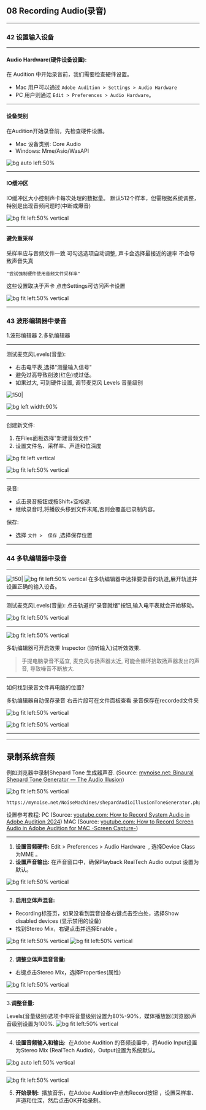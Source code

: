 
## 08 Recording Audio(录音)

<!--  
为什么学习 Audition? 
Pr 也可以间接音频, 给音频做 Effects,  
Au 
专业录音, es. 录音棚采访 
专业的修复处理

-->

---


### 42 设置输入设备


---

#### Audio Hardware(硬件设备设置): 

在 Audition 中开始录音前，我们需要检查硬件设置。

- Mac 用户可以通过 `Adobe Audition > Settings > Audio Hardware`
- PC 用户则通过 `Edit > Preferences > Audio Hardware`。
<!--  (Source:  [aliyun.com: 042 Setting up your input device](https://tingwu.aliyun.com/doc/transcripts/klrbn2xryew8q5zy))
-->



---


#### 设备类别

在Audition开始录音前，先检查硬件设置。
- Mac 设备类别: Core Audio
- Windows: Mme/Asio/WasAPI 

<!--  设备类别下，Mac 用户通常只有 Core Audio 选项。PC 用户可能有 Mme、Asio 或 等选项。-->

![bg auto left:50%](https://i.imgur.com/j6xF9KC.webp)

---
#### IO缓冲区
IO缓冲区大小控制声卡每次处理的数据量。
默认512个样本，但需根据系统调整，特别是出现音频问题时(中断或爆音)

![bg fit left:50% vertical](https://i.imgur.com/sCpM4h8.webp)


---

#### 避免重采样


采样率应与音频文件一致 
可勾选选项自动调整, 声卡会选择最接近的速率 不会导致声音失真
```
"尝试强制硬件使用音频文件采样率"
```


这些设置取决于声卡 点击Settings可访问声卡设置


![bg fit left:50% vertical](https://i.imgur.com/Mw413xN.webp)




---
### 43 波形编辑器中录音

<!-- 

波形编辑器适合录制单个音频文件,多轨编辑器适合录制多个音轨并混音。


 (Source:  [aliyun.com: 043 Recording audio in the Waveform Editor](https://tingwu.aliyun.com/doc/transcripts/ro84nrm8avrwqkb3))
-->

1.波形编辑器
2.多轨编辑器

---

测试麦克风Levels(音量): 
- 右击电平表,选择"测量输入信号"
- 避免过高导致削波(红色)或过低。
- 如果过大, 可到硬件设置, 调节麦克风 Levels 音量级别

![150|](https://i.imgur.com/wmFXlWN.webp)


![bg left width:90%](https://i.imgur.com/cpeSo6q.webp)



---



创建新文件:
1. 在Files面板选择"新建音频文件"
2. 设置文件名、采样率、声道和位深度

![bg fit left vertical](https://i.imgur.com/UC3YsHl.webp)



![bg fit left:50% vertical](https://i.imgur.com/7AvGHBa.webp)

---

录音: 
- 点击录音按钮或按Shift+空格键.
- 继续录音时,将播放头移到文件末尾,否则会覆盖已录制内容。

保存:
- 选择 `文件 >  保存` ,选择保存位置



---
### 44 多轨编辑器中录音


<!--  
TLDR: 在多轨编辑器中设置输入轨道，启用录音，可选择监听效果，录制音频，自动保存在会话文件夹中。
(Source:  [aliyun.com: 044 Recording audio in the Multitrack Editor](https://tingwu.aliyun.com/doc/transcripts/g2y8qeak7ye3nbeo))-->

---
![150|](https://i.imgur.com/mhHdGBs.webp)
![bg fit left:50% vertical](https://i.imgur.com/e69OEFw.webp)
在多轨编辑器中选择要录音的轨道,展开轨道并设置正确的输入设备。


---
测试麦克风Levels(音量): 
点击轨道的"录音就绪"按钮,输入电平表就会开始移动。

![bg fit left:50% vertical](https://i.imgur.com/H6OVPgL.webp)




---



![bg fit left:50% vertical](https://i.imgur.com/JAm7xs6.webp)


多轨编辑器可开启效果 Inspector (监听输入)试听效效果.
> 手提电脑录音不适宜, 麦克风与扬声器太近, 可能会循环拾取扬声器发出的声音, 导致噪音不断放大. 


---


如何找到录音文件再电脑的位置?

多轨编辑器自动保存录音 右击片段可在文件面板查看 录音保存在recorded文件夹

![bg fit left:50% vertical](https://i.imgur.com/DW3ZZuG.webp)

![bg fit left:50% vertical](https://i.imgur.com/gaOHFPQ.webp)





---




<!--  
### 45 波形vs多轨编辑器
TLDR: 波形编辑器适合单独录制文件，多轨编辑器适合需要与其他文件混音编辑的录音。
(Source:  [aliyun.com: 045 Using the Essential Sound panel](https://tingwu.aliyun.com/doc/transcripts/2yjoqz28bymyq68l))
-->

---


## 录制系统音频

例如浏览器中录制Shepard Tone 生成器声音.
(Source:  [mynoise.net: Binaural Shepard Tone Generator — The Audio Illusion](https://mynoise.net/NoiseMachines/shepardAudioIllusionToneGenerator.php))

![bg fit left:50% vertical](https://i.imgur.com/sqHJ2jR.webp)

```
https://mynoise.net/NoiseMachines/shepardAudioIllusionToneGenerator.php
```

设置参考教程: 
PC (Source:  [youtube.com: How to Record System Audio in Adobe Audition 2024](https://youtu.be/x-KZ0fRXPgA?t=3))
MAC (Source:  [youtube.com: How to Record Screen Audio in Adobe Audition for MAC -Screen Capture-](https://youtu.be/9ru1uAPHq9E?t=1))


---

1. **设置音频硬件:** Edit > Preferences > Audio Hardware  , 选择Device Class为MME 。
2. **设置声音输出:** 在声音窗口中，确保Playback RealTech Audio output 设置为默认。

![bg fit left:50% vertical](https://i.imgur.com/3B4Muz7.webp)


---


3. **启用立体声混音:** 
- Recording标签页，如果没看到混音设备右键点击空白处，选择Show disabled devices (显示禁用的设备)
- 找到Stereo Mix，右键点击并选择Enable 。

![bg fit left:50% vertical](https://i.imgur.com/4pFlU75.webp)
![bg fit left:50% vertical](https://i.imgur.com/Ut3Fp51.webp)



---



2. **调整立体声混音音量:** 
- 右键点击Stereo Mix，选择Properties(属性)

![bg fit left:50% vertical](https://i.imgur.com/g8hkXxq.webp)


---

3.**调整音量:** 

Levels(音量级别)选项卡中将音量级别设置为80%-90%，媒体播放器(浏览器)声音级别设置为100%.
![bg fit left:50% vertical](https://i.imgur.com/Xf2Jdc2.webp)

---

4. **设置音频输入和输出:** 
在Adobe Audition 的音频设置中，将Audio Input设置为Stereo Mix (RealTech Audio)，Output设置为系统默认。

![bg auto left:50% vertical](https://i.imgur.com/DxAet8x.webp)

---

![bg fit left:50% vertical](https://i.imgur.com/7AvGHBa.webp)

5. **开始录制:** 
播放音乐，在Adobe Audition中点击Record按钮 ，设置采样率、声道和位深，然后点击OK开始录制。



